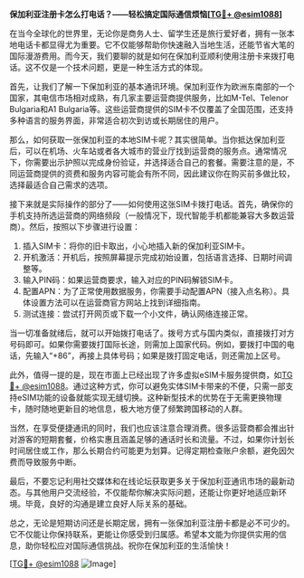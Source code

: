 **保加利亚注册卡怎么打电话？——轻松搞定国际通信烦恼[[TG💪+ @esim1088](https://t.me/s/esim1088)]**

在当今全球化的世界里，无论你是商务人士、留学生还是旅行爱好者，拥有一张本地电话卡都显得尤为重要。它不仅能够帮助你快速融入当地生活，还能节省大笔的国际漫游费用。而今天，我们要聊的就是如何在保加利亚顺利使用注册卡来拨打电话。这不仅是一个技术问题，更是一种生活方式的体现。

首先，让我们了解一下保加利亚的基本通讯环境。保加利亚作为欧洲东南部的一个国家，其电信市场相对成熟，有几家主要运营商提供服务，比如M-Tel、Telenor Bulgaria和A1 Bulgaria等。这些运营商提供的SIM卡不仅覆盖了全国范围，还支持多种语言的服务界面，非常适合初次到访或长期居住的用户。

那么，如何获取一张保加利亚的本地SIM卡呢？其实很简单。当你抵达保加利亚后，可以在机场、火车站或者各大城市的营业厅找到运营商的服务点。通常情况下，你需要出示护照以完成身份验证，并选择适合自己的套餐。需要注意的是，不同运营商提供的资费和服务内容可能会有所不同，因此建议你在购买前多做比较，选择最适合自己需求的选项。

接下来就是实际操作的部分了——如何使用这张SIM卡拨打电话。首先，确保你的手机支持所选运营商的网络频段（一般情况下，现代智能手机都能兼容大多数运营商）。然后，按照以下步骤进行设置：

1. 插入SIM卡：将你的旧卡取出，小心地插入新的保加利亚SIM卡。
2. 开机激活：开机后，按照屏幕提示完成初始设置，包括语言选择、日期时间调整等。
3. 输入PIN码：如果运营商要求，输入对应的PIN码解锁SIM卡。
4. 配置APN：为了正常使用数据服务，你需要手动配置APN（接入点名称）。具体设置方法可以在运营商官方网站上找到详细指南。
5. 测试连接：尝试打开网页或下载一个小文件，确认网络连接正常。

当一切准备就绪后，就可以开始拨打电话了。拨号方式与国内类似，直接拨打对方号码即可。如果你需要拨打国际长途，则需加上国家代码。例如，要拨打中国的电话，先输入“+86”，再接上具体号码；如果是拨打固定电话，则还需加上区号。

此外，值得一提的是，现在市面上已经出现了许多虚拟eSIM卡服务提供商，如[TG💪+ @esim1088](https://t.me/s/esim1088)。通过这种方式，你可以避免实体SIM卡带来的不便，只需一部支持eSIM功能的设备就能实现无缝切换。这种新型技术的优势在于无需更换物理卡，随时随地更新目的地信息，极大地方便了频繁跨国移动的人群。

当然，在享受便捷通讯的同时，我们也应该注意合理消费。很多运营商都会推出针对游客的短期套餐，价格实惠且涵盖足够的通话时长和流量。不过，如果你计划长时间居住或工作，那么长期合约可能更为划算。记得定期检查账户余额，避免因欠费而导致服务中断。

最后，不要忘记利用社交媒体和在线论坛获取更多关于保加利亚通讯市场的最新动态。与其他用户交流经验，不仅能帮你解决实际问题，还能让你更好地适应新环境。毕竟，良好的沟通是建立良好人际关系的基础。

总之，无论是短期访问还是长期定居，拥有一张保加利亚注册卡都是必不可少的。它不仅能让你保持联系，更能让你感受到归属感。希望本文能为你提供实用的信息，助你轻松应对国际通信挑战。祝你在保加利亚的生活愉快！

[[TG💪+ @esim1088](https://t.me/s/esim1088) ![Image](https://i.postimg.cc/4NQfJmqS/Snipaste-2025-05-13-00-14-12.png)]